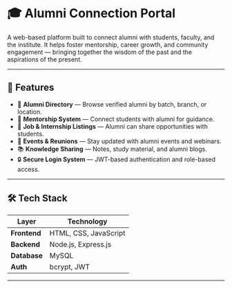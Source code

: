 # 🎓 Alumni Connection Portal

A web-based platform built to connect alumni with students, faculty, and the institute. It helps foster mentorship, career growth, and community engagement — bringing together the wisdom of the past and the aspirations of the present.

---

## 📌 Features

- 👤 **Alumni Directory** — Browse verified alumni by batch, branch, or location.
- 💬 **Mentorship System** — Connect students with alumni for guidance.
- 💼 **Job & Internship Listings** — Alumni can share opportunities with students.
- 📅 **Events & Reunions** — Stay updated with alumni events and webinars.
- 📚 **Knowledge Sharing** — Notes, study material, and alumni blogs.
- 🔒 **Secure Login System** — JWT-based authentication and role-based access.

---

## 🛠️ Tech Stack

| Layer        | Technology             |
|--------------|------------------------|
| **Frontend** | HTML, CSS, JavaScript  |
| **Backend**  | Node.js, Express.js    |
| **Database** | MySQL                  |
| **Auth**     | bcrypt, JWT            |

---
